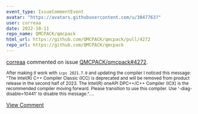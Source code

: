 ```yaml
---
event_type: IssueCommentEvent
avatar: "https://avatars.githubusercontent.com/u/3047763?"
user: correaa
date: 2022-10-11
repo_name: QMCPACK/qmcpack
html_url: https://github.com/QMCPACK/qmcpack/pull/4272
repo_url: https://github.com/QMCPACK/qmcpack
---
```


<a href='https://github.com/correaa' target='_blank'>correaa</a> commented on issue <a href='https://github.com/QMCPACK/qmcpack/pull/4272' target='_blank'>QMCPACK/qmcpack#4272</a>.

<small>After making it work with `icpc 2021.7.0` and updating the compiler I noticed this message: "The Intel(R) C++ Compiler Classic (ICC) is deprecated and will be removed from product release in the second half of 2023.  The Intel(R) oneAPI DPC++/C++ Compiler (ICX) is the recommended compiler moving forward. Please transition to use this compiler. Use '-diag-disable=10441' to disable this message."....</small>

<a href='https://github.com/QMCPACK/qmcpack/pull/4272' target='_blank'>View Comment</a>